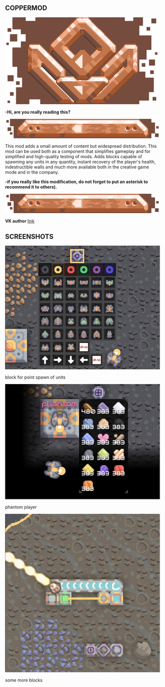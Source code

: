 ## COPPERMOD

![Logo](sprites-ui/logo-copper.png)

**-Hi, are you really reading this?**

![alt tag](sprites-ui/title-copper.png)

This mod adds a small amount of content but widespread distribution.
This mod can be used both as a component that simplifies gameplay and for simplified and high-quality testing of mods. Аdds blocks capable of spawning any units in any quantity, instant recovery of the player's health, indestructible walls and much more available both in the creative game mode and in the company.


**-if you really like this modification, do not forget to put an asterisk to recommend it to others).**

![alt tag](sprites-ui/title-copper.png)

**VK author**
[link](https://vk.com/idvrodekirill)

## SCREENSHOTS
![alt tag](sprites-ui/screen-1.png)

block for point spawn of units

![alt tag](sprites-ui/screen-2.png)

phantom player

![alt tag](sprites-ui/screen-3.png)

some more blocks
